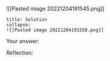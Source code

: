 ![[Pasted image 20221204191545.png]]

```ad-note
title: Solution
collapse:
![[Pasted image 20221204191558.png]]

```

Your answer:

Reflection:
